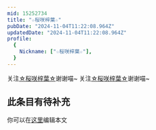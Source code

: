 ```yaml
---
mid: 15252734
title: "☆桜咲梓葉☆"
pubDate: "2024-11-04T11:22:08.964Z"
updatedDate: "2024-11-04T11:22:08.964Z"
profile:
  {
    Nickname: ["☆桜咲梓葉☆"],
  }
---
```


关注[☆桜咲梓葉☆](https://space.bilibili.com/15252734)谢谢喵~ 关注[☆桜咲梓葉☆](https://space.bilibili.com/15252734)谢谢喵~

## 此条目有待补充
你可以在[这里](https://github.com/Yuhanawa/VTuber.ICU/edit/master/src/content/v/☆桜咲梓葉☆/index.md)编辑本文
